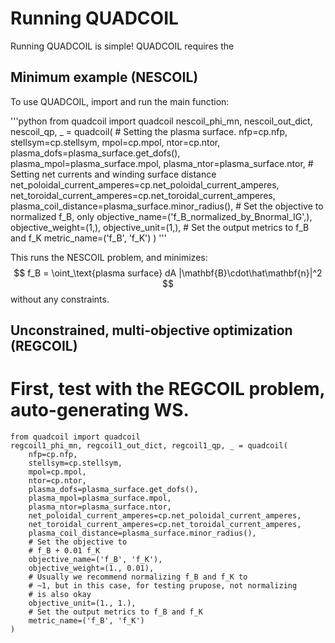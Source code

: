 # Running QUADCOIL

Running QUADCOIL is simple! QUADCOIL requires the 

## Minimum example (NESCOIL)

To use QUADCOIL, import and run the main function:

'''python
from quadcoil import quadcoil
nescoil_phi_mn, nescoil_out_dict, nescoil_qp, _ = quadcoil(
    # Setting the plasma surface.
    nfp=cp.nfp,
    stellsym=cp.stellsym,
    mpol=cp.mpol,
    ntor=cp.ntor,
    plasma_dofs=plasma_surface.get_dofs(),
    plasma_mpol=plasma_surface.mpol,
    plasma_ntor=plasma_surface.ntor,
    # Setting net currents and winding surface distance
    net_poloidal_current_amperes=cp.net_poloidal_current_amperes,
    net_toroidal_current_amperes=cp.net_toroidal_current_amperes,
    plasma_coil_distance=plasma_surface.minor_radius(),
    # Set the objective to normalized f_B, only
    objective_name=('f_B_normalized_by_Bnormal_IG',),
    objective_weight=(1,),
    objective_unit=(1,),
    # Set the output metrics to f_B and f_K
    metric_name=('f_B', 'f_K')
)
'''

This runs the NESCOIL problem, and minimizes: 
$$
f_B = \oint_\text{plasma surface} dA |\mathbf{B}\cdot\hat\mathbf{n}|^2
$$
without any constraints. 

## Unconstrained, multi-objective optimization (REGCOIL)

# First, test with the REGCOIL problem, auto-generating WS.

```
from quadcoil import quadcoil
regcoil1_phi_mn, regcoil1_out_dict, regcoil1_qp, _ = quadcoil(
    nfp=cp.nfp,
    stellsym=cp.stellsym,
    mpol=cp.mpol,
    ntor=cp.ntor,
    plasma_dofs=plasma_surface.get_dofs(),
    plasma_mpol=plasma_surface.mpol,
    plasma_ntor=plasma_surface.ntor,
    net_poloidal_current_amperes=cp.net_poloidal_current_amperes,
    net_toroidal_current_amperes=cp.net_toroidal_current_amperes,
    plasma_coil_distance=plasma_surface.minor_radius(),
    # Set the objective to 
    # f_B + 0.01 f_K
    objective_name=('f_B', 'f_K'),
    objective_weight=(1., 0.01),
    # Usually we recommend normalizing f_B and f_K to 
    # ~1, but in this case, for testing prupose, not normalizing 
    # is also okay
    objective_unit=(1., 1.), 
    # Set the output metrics to f_B and f_K
    metric_name=('f_B', 'f_K')
)
```